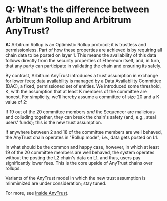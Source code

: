 # Q: What's the difference between Arbitrum Rollup and Arbitrum AnyTrust?

**A:** Arbitrum Rollup is an Optimistic Rollup protocol; it is trustless and permissionless. Part of how these properties are achieved is by requiring all chain data to be posted on layer 1. This means the availability of this data follows directly from the security properties of Ethereum itself, and, in turn, that any party can participate in validating the chain and ensuring its safely.

By contrast, Arbitrum AnyTrust introduces a trust assumption in exchange for lower fees; data availability is managed by a Data Availability Committee (DAC), a fixed, permissioned set of entities. We introduced some threshold, K, with the assumption that at least K members of the committee are honest. For simplicity, we'll hereby assume a committee of size 20 and a K value of 2:

If 19 out of the 20 committee members _and_ the Sequencer are malicious and colluding together, they can break the chain's safety (and, e.g., steal users' funds); this is the new trust assumption.

If anywhere between 2 and 18 of the committee members are well behaved, the AnyTrust chain operates in "Rollup mode"; i.e., data gets posted on L1.

In what should be the common and happy case, however, in which at least 19 of the 20 committee members are well behaved, the system operates without the posting the L2 chain's data on L1, and thus, users pay significantly lower fees. This is the core upside of AnyTrust chains over rollups.

Variants of the AnyTrust model in which the new trust assumption is minmimized are under consideration; stay tuned.

For more, see [Inside AnyTrust](../inside-anytrust.md).
